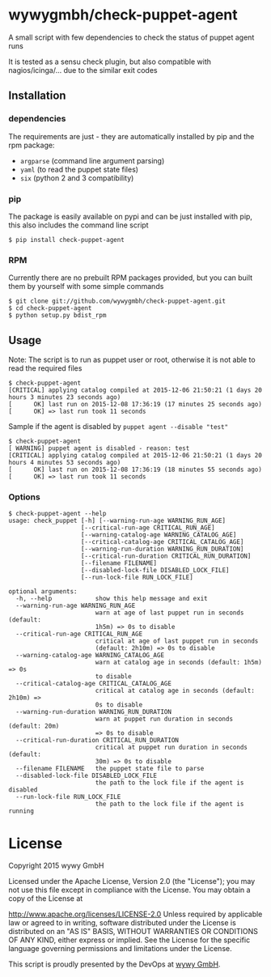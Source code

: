 # wywygmbh/check-puppet-agent

A small script with few dependencies to check the status of puppet agent runs

It is tested as a sensu check plugin, but also compatible with nagios/icinga/... due to the similar exit codes

## Installation

### dependencies

The requirements are just - they are automatically installed by pip and the rpm package:

- `argparse` (command line argument parsing)
- `yaml` (to read the puppet state files)
- `six` (python 2 and 3 compatibility)

### pip

The package is easily available on pypi and can be just installed with pip, this also includes the command line script

    $ pip install check-puppet-agent

### RPM

Currently there are no prebuilt RPM packages provided, but you can built them by yourself with some simple commands

    $ git clone git://github.com/wywygmbh/check-puppet-agent.git
    $ cd check-puppet-agent
    $ python setup.py bdist_rpm

## Usage

Note: The script is to run as puppet user or root, otherwise it is not able to read the required files

    $ check-puppet-agent
    [CRITICAL] applying catalog compiled at 2015-12-06 21:50:21 (1 days 20 hours 3 minutes 23 seconds ago)
    [      OK] last run on 2015-12-08 17:36:19 (17 minutes 25 seconds ago)
    [      OK] => last run took 11 seconds

Sample if the agent is disabled by `puppet agent --disable "test"`

    $ check-puppet-agent
    [ WARNING] puppet agent is disabled - reason: test
    [CRITICAL] applying catalog compiled at 2015-12-06 21:50:21 (1 days 20 hours 4 minutes 53 seconds ago)
    [      OK] last run on 2015-12-08 17:36:19 (18 minutes 55 seconds ago)
    [      OK] => last run took 11 seconds

### Options

    $ check-puppet-agent --help
    usage: check_puppet [-h] [--warning-run-age WARNING_RUN_AGE]
                        [--critical-run-age CRITICAL_RUN_AGE]
                        [--warning-catalog-age WARNING_CATALOG_AGE]
                        [--critical-catalog-age CRITICAL_CATALOG_AGE]
                        [--warning-run-duration WARNING_RUN_DURATION]
                        [--critical-run-duration CRITICAL_RUN_DURATION]
                        [--filename FILENAME]
                        [--disabled-lock-file DISABLED_LOCK_FILE]
                        [--run-lock-file RUN_LOCK_FILE]
   
    optional arguments:
      -h, --help            show this help message and exit
      --warning-run-age WARNING_RUN_AGE
                            warn at age of last puppet run in seconds (default:
                            1h5m) => 0s to disable
      --critical-run-age CRITICAL_RUN_AGE
                            critical at age of last puppet run in seconds
                            (default: 2h10m) => 0s to disable
      --warning-catalog-age WARNING_CATALOG_AGE
                            warn at catalog age in seconds (default: 1h5m) => 0s
                            to disable
      --critical-catalog-age CRITICAL_CATALOG_AGE
                            critical at catalog age in seconds (default: 2h10m) =>
                            0s to disable
      --warning-run-duration WARNING_RUN_DURATION
                            warn at puppet run duration in seconds (default: 20m)
                            => 0s to disable
      --critical-run-duration CRITICAL_RUN_DURATION
                            critical at puppet run duration in seconds (default:
                            30m) => 0s to disable
      --filename FILENAME   the puppet state file to parse
      --disabled-lock-file DISABLED_LOCK_FILE
                            the path to the lock file if the agent is disabled
      --run-lock-file RUN_LOCK_FILE
                            the path to the lock file if the agent is running

# License

Copyright 2015 wywy GmbH

Licensed under the Apache License, Version 2.0 (the "License"); you may not use this file except in compliance with the License. You may obtain a copy of the License at

http://www.apache.org/licenses/LICENSE-2.0
Unless required by applicable law or agreed to in writing, software distributed under the License is distributed on an "AS IS" BASIS, WITHOUT WARRANTIES OR CONDITIONS OF ANY KIND, either express or implied. See the License for the specific language governing permissions and limitations under the License.

This script is proudly presented by the DevOps at [wywy GmbH](http://wywy.com).
